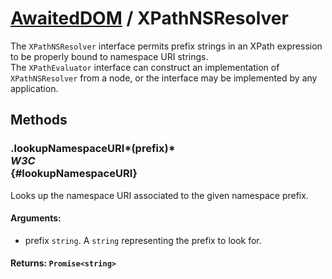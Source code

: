 # [AwaitedDOM](/docs/basic-interfaces/awaited-dom) <span>/</span> XPathNSResolver

<div class='overview'>The&nbsp;<code>XPathNSResolver</code> interface permits prefix strings in an XPath expression to be properly bound to namespace URI strings.</div>

<div class='overview'>The <code>XPathEvaluator</code> interface can construct an implementation of <code>XPathNSResolver</code> from a node, or the interface may be implemented by any application.</div>

## Methods

### .lookupNamespaceURI*(prefix)* <div class="specs"><i>W3C</i></div> {#lookupNamespaceURI}

Looks up the namespace URI associated to the given namespace prefix.

#### **Arguments**:


 - prefix `string`. A `string` representing the prefix to look for.

#### **Returns**: `Promise<string>`
